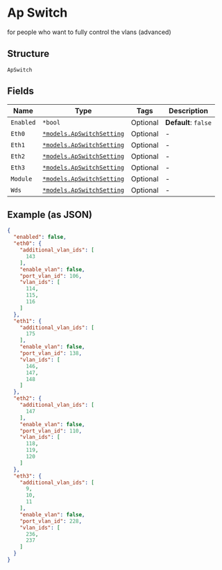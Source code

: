 
# Ap Switch

for people who want to fully control the vlans (advanced)

## Structure

`ApSwitch`

## Fields

| Name | Type | Tags | Description |
|  --- | --- | --- | --- |
| `Enabled` | `*bool` | Optional | **Default**: `false` |
| `Eth0` | [`*models.ApSwitchSetting`](../../doc/models/ap-switch-setting.md) | Optional | - |
| `Eth1` | [`*models.ApSwitchSetting`](../../doc/models/ap-switch-setting.md) | Optional | - |
| `Eth2` | [`*models.ApSwitchSetting`](../../doc/models/ap-switch-setting.md) | Optional | - |
| `Eth3` | [`*models.ApSwitchSetting`](../../doc/models/ap-switch-setting.md) | Optional | - |
| `Module` | [`*models.ApSwitchSetting`](../../doc/models/ap-switch-setting.md) | Optional | - |
| `Wds` | [`*models.ApSwitchSetting`](../../doc/models/ap-switch-setting.md) | Optional | - |

## Example (as JSON)

```json
{
  "enabled": false,
  "eth0": {
    "additional_vlan_ids": [
      143
    ],
    "enable_vlan": false,
    "port_vlan_id": 106,
    "vlan_ids": [
      114,
      115,
      116
    ]
  },
  "eth1": {
    "additional_vlan_ids": [
      175
    ],
    "enable_vlan": false,
    "port_vlan_id": 138,
    "vlan_ids": [
      146,
      147,
      148
    ]
  },
  "eth2": {
    "additional_vlan_ids": [
      147
    ],
    "enable_vlan": false,
    "port_vlan_id": 110,
    "vlan_ids": [
      118,
      119,
      120
    ]
  },
  "eth3": {
    "additional_vlan_ids": [
      9,
      10,
      11
    ],
    "enable_vlan": false,
    "port_vlan_id": 228,
    "vlan_ids": [
      236,
      237
    ]
  }
}
```

